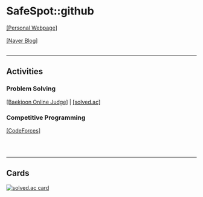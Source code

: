 # SafeSpot::github

[[Personal Webpage]](https://safespot.dev/)\
<br />
[[Naver Blog]](https://blog.safespot.dev/)
<br />
<br />

----
## Activities
### Problem Solving 
[[Baekjoon Online Judge]](https://acmicpc.net/user/devluyten/) | [[solved.ac]](https://solved.safespot.dev/)
<br />

### Competitive Programming
[[CodeForces]](https://codeforces.com/profile/SafeSpot/)

<br />
<br />

----
## Cards

[![solved.ac card](https://github-readme-solvedac.hyp3rflow.vercel.app/api/?handle=devluyten)](https://solved.ac/profile/devluyten)
